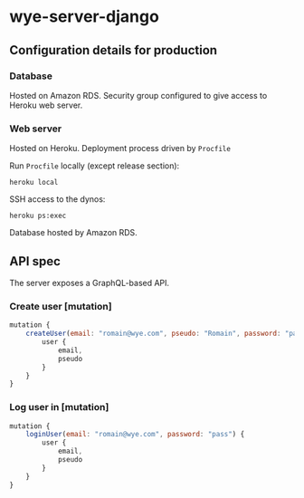 # wye-server-django

## Configuration details for production

### Database

Hosted on Amazon RDS.
Security group configured to give access to Heroku web server. 


### Web server

Hosted on Heroku.
Deployment process driven by `Procfile`

Run `Procfile` locally (except release section):
```shell
heroku local
```

SSH access to the dynos:
```shell
heroku ps:exec
```

Database hosted by Amazon RDS.


## API spec

The server exposes a GraphQL-based API.

### Create user [mutation]

```js
mutation {
    createUser(email: "romain@wye.com", pseudo: "Romain", password: "pass") {
        user {
            email,
            pseudo
        }
    }
}
```

### Log user in [mutation]

```js
mutation {
    loginUser(email: "romain@wye.com", password: "pass") {
        user {
            email,
            pseudo
        }
    }
}
```